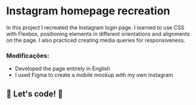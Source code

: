 # Instagram homepage recreation 

In this project I recreated the Instagram login page.
I learned to use CSS with Flexbox, positioning elements in different orientations and alignments on the page. I also practiced creating media queries for responsiveness. 

### Modificações:

* Developed the page entirely in English
* I used Figma to create a mobile mockup with my own Instagram


## 🚀 Let's code! 🚀
